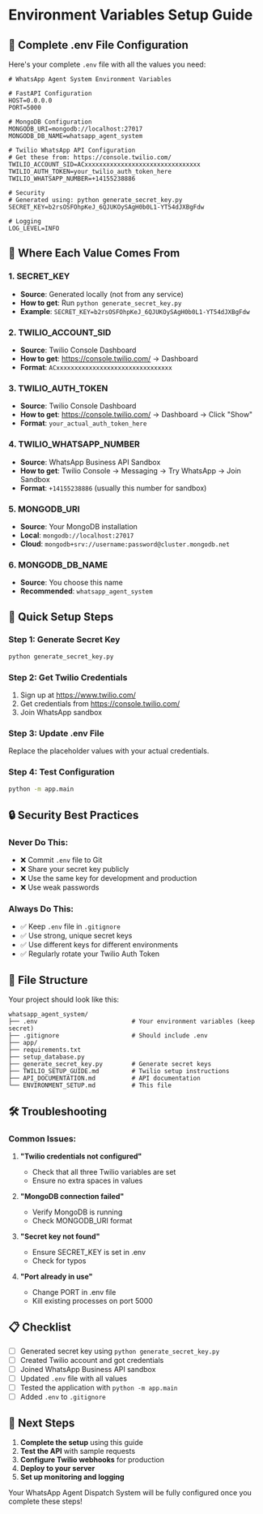 # Environment Variables Setup Guide

## 🔧 Complete .env File Configuration

Here's your complete `.env` file with all the values you need:

```env
# WhatsApp Agent System Environment Variables

# FastAPI Configuration
HOST=0.0.0.0
PORT=5000

# MongoDB Configuration
MONGODB_URI=mongodb://localhost:27017
MONGODB_DB_NAME=whatsapp_agent_system

# Twilio WhatsApp API Configuration
# Get these from: https://console.twilio.com/
TWILIO_ACCOUNT_SID=ACxxxxxxxxxxxxxxxxxxxxxxxxxxxxxxxx
TWILIO_AUTH_TOKEN=your_twilio_auth_token_here
TWILIO_WHATSAPP_NUMBER=+14155238886

# Security
# Generated using: python generate_secret_key.py
SECRET_KEY=b2rsOSFOhpKeJ_6QJUKOySAgH0b0L1-YT54dJXBgFdw

# Logging
LOG_LEVEL=INFO
```

## 🔑 Where Each Value Comes From

### **1. SECRET_KEY**
- **Source**: Generated locally (not from any service)
- **How to get**: Run `python generate_secret_key.py`
- **Example**: `SECRET_KEY=b2rsOSFOhpKeJ_6QJUKOySAgH0b0L1-YT54dJXBgFdw`

### **2. TWILIO_ACCOUNT_SID**
- **Source**: Twilio Console Dashboard
- **How to get**: https://console.twilio.com/ → Dashboard
- **Format**: `ACxxxxxxxxxxxxxxxxxxxxxxxxxxxxxxxx`

### **3. TWILIO_AUTH_TOKEN**
- **Source**: Twilio Console Dashboard
- **How to get**: https://console.twilio.com/ → Dashboard → Click "Show"
- **Format**: `your_actual_auth_token_here`

### **4. TWILIO_WHATSAPP_NUMBER**
- **Source**: WhatsApp Business API Sandbox
- **How to get**: Twilio Console → Messaging → Try WhatsApp → Join Sandbox
- **Format**: `+14155238886` (usually this number for sandbox)

### **5. MONGODB_URI**
- **Source**: Your MongoDB installation
- **Local**: `mongodb://localhost:27017`
- **Cloud**: `mongodb+srv://username:password@cluster.mongodb.net`

### **6. MONGODB_DB_NAME**
- **Source**: You choose this name
- **Recommended**: `whatsapp_agent_system`

## 🚀 Quick Setup Steps

### **Step 1: Generate Secret Key**
```bash
python generate_secret_key.py
```

### **Step 2: Get Twilio Credentials**
1. Sign up at https://www.twilio.com/
2. Get credentials from https://console.twilio.com/
3. Join WhatsApp sandbox

### **Step 3: Update .env File**
Replace the placeholder values with your actual credentials.

### **Step 4: Test Configuration**
```bash
python -m app.main
```

## 🔒 Security Best Practices

### **Never Do This:**
- ❌ Commit `.env` file to Git
- ❌ Share your secret key publicly
- ❌ Use the same key for development and production
- ❌ Use weak passwords

### **Always Do This:**
- ✅ Keep `.env` file in `.gitignore`
- ✅ Use strong, unique secret keys
- ✅ Use different keys for different environments
- ✅ Regularly rotate your Twilio Auth Token

## 📁 File Structure

Your project should look like this:
```
whatsapp_agent_system/
├── .env                          # Your environment variables (keep secret)
├── .gitignore                    # Should include .env
├── app/
├── requirements.txt
├── setup_database.py
├── generate_secret_key.py        # Generate secret keys
├── TWILIO_SETUP_GUIDE.md         # Twilio setup instructions
├── API_DOCUMENTATION.md          # API documentation
└── ENVIRONMENT_SETUP.md          # This file
```

## 🛠️ Troubleshooting

### **Common Issues:**

1. **"Twilio credentials not configured"**
   - Check that all three Twilio variables are set
   - Ensure no extra spaces in values

2. **"MongoDB connection failed"**
   - Verify MongoDB is running
   - Check MONGODB_URI format

3. **"Secret key not found"**
   - Ensure SECRET_KEY is set in .env
   - Check for typos

4. **"Port already in use"**
   - Change PORT in .env file
   - Kill existing processes on port 5000

## 📋 Checklist

- [ ] Generated secret key using `python generate_secret_key.py`
- [ ] Created Twilio account and got credentials
- [ ] Joined WhatsApp Business API sandbox
- [ ] Updated `.env` file with all values
- [ ] Tested the application with `python -m app.main`
- [ ] Added `.env` to `.gitignore`

## 🎯 Next Steps

1. **Complete the setup** using this guide
2. **Test the API** with sample requests
3. **Configure Twilio webhooks** for production
4. **Deploy to your server**
5. **Set up monitoring and logging**

Your WhatsApp Agent Dispatch System will be fully configured once you complete these steps!

